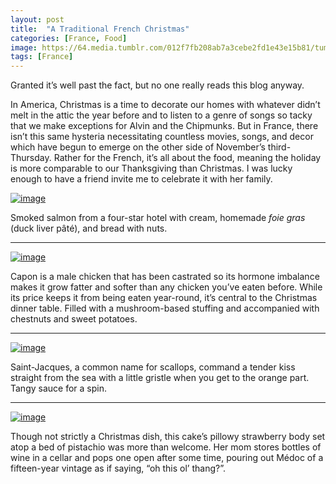 ```yaml
---
layout: post
title:  "A Traditional French Christmas"
categories: [France, Food]
image: https://64.media.tumblr.com/012f7fb208ab7a3cebe2fd1e43e15b81/tumblr_inline_pl8t9a4v6A1tz5xrk_1280.jpg
tags: [France]
---
```

<p>Granted it&rsquo;s well past the fact, but no one really reads this blog anyway.</p>

<p>In America, Christmas is a time to decorate our homes with whatever didn&rsquo;t melt in the attic the year before and to listen to a genre of songs so tacky that we make exceptions for Alvin and the Chipmunks. But in France, there isn&rsquo;t this same hysteria necessitating countless movies, songs, and decor which have begun to emerge on the other side of November&rsquo;s third-Thursday. Rather for the French, it&rsquo;s all about the food, meaning the holiday is more comparable to our Thanksgiving than Christmas. I was lucky enough to have a friend invite me to celebrate it with her family.</p>

<p><a href="https://64.media.tumblr.com/012f7fb208ab7a3cebe2fd1e43e15b81/tumblr_inline_pl8t9a4v6A1tz5xrk_1280.jpg"><img alt="image" src="https://64.media.tumblr.com/012f7fb208ab7a3cebe2fd1e43e15b81/tumblr_inline_pl8t9a4v6A1tz5xrk_1280.jpg" /></a></p>

<p>Smoked salmon from a four-star hotel with cream, homemade <em>foie gras</em> (duck liver p&acirc;t&eacute;), and bread with nuts.</p>

<hr />
<p><a href="https://64.media.tumblr.com/036fbd698218f229536f876ffca8dcef/tumblr_inline_pl8t8gNzXU1tz5xrk_1280.jpg"><img alt="image" src="https://64.media.tumblr.com/036fbd698218f229536f876ffca8dcef/tumblr_inline_pl8t8gNzXU1tz5xrk_1280.jpg" /></a></p>

<p>Capon is a male chicken that has been castrated so its hormone imbalance makes it grow fatter and softer than any chicken you&rsquo;ve eaten before. While its price keeps it from being eaten year-round, it&rsquo;s central to the Christmas dinner table. Filled with a mushroom-based stuffing and accompanied with chestnuts and sweet potatoes.</p>

<hr />
<p><a href="https://64.media.tumblr.com/dfd56025023322ad534e5cd87abf3eac/tumblr_inline_pl8xhoSRu51tz5xrk_1280.jpg"><img alt="image" src="https://64.media.tumblr.com/dfd56025023322ad534e5cd87abf3eac/tumblr_inline_pl8xhoSRu51tz5xrk_1280.jpg" /></a></p>

<p>Saint-Jacques, a common name for scallops, command a tender kiss straight from the sea with a little gristle when you get to the orange part. Tangy sauce for a spin.</p>

<hr />
<p><a href="https://64.media.tumblr.com/bf9a1b78fa716d4011b59e9c4e2376f2/tumblr_inline_pl8tlz4YIO1tz5xrk_1280.jpg"><img alt="image" src="https://64.media.tumblr.com/bf9a1b78fa716d4011b59e9c4e2376f2/tumblr_inline_pl8tlz4YIO1tz5xrk_1280.jpg" /></a></p>

<p>Though not strictly a Christmas dish, this cake&rsquo;s pillowy strawberry body set atop a bed of pistachio was more than welcome. Her mom stores bottles of wine in a cellar and pops one open after some time, pouring out M&eacute;doc of a fifteen-year vintage as if saying, &ldquo;oh this ol&rsquo; thang?&rdquo;.</p>
